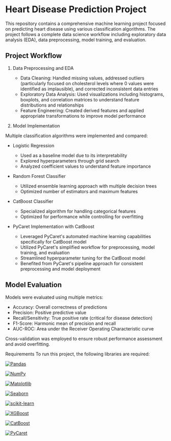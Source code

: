 # Heart Disease Prediction Project
This repository contains a comprehensive machine learning project focused on predicting heart disease using various classification algorithms. 
The project follows a complete data science workflow including exploratory data analysis (EDA), data preprocessing, model training, and evaluation.


## Project Workflow
1. Data Preprocessing and EDA

    - Data Cleaning: Handled missing values, addressed outliers (particularly focused on cholesterol levels where 0 values were identified as implausible), and corrected inconsistent data entries
    - Exploratory Data Analysis: Used visualizations including histograms, boxplots, and correlation matrices to understand feature distributions and relationships
    - Feature Engineering: Created derived features and applied appropriate transformations to improve model performance

2. Model Implementation
   
Multiple classification algorithms were implemented and compared:


- Logistic Regression

    - Used as a baseline model due to its interpretability
    - Explored hyperparameters through grid search
    - Analyzed coefficient values to understand feature importance

- Random Forest Classifier

    - Utilized ensemble learning approach with multiple decision trees
    - Optimized number of estimators and maximum features

- CatBoost Classifier

    - Specialized algorithm for handling categorical features
    - Optimized for performance while controlling for overfitting

- PyCaret Implementation with CatBoost

    - Leveraged PyCaret's automated machine learning capabilities specifically for CatBoost model
    - Utilized PyCaret's simplified workflow for preprocessing, model training, and evaluation
    - Streamlined hyperparameter tuning for the CatBoost model
    - Benefited from PyCaret's pipeline approach for consistent preprocessing and model deployment

## Model Evaluation
Models were evaluated using multiple metrics:

- Accuracy: Overall correctness of predictions
- Precision: Positive predictive value
- Recall/Sensitivity: True positive rate (critical for disease detection)
- F1-Score: Harmonic mean of precision and recall
- AUC-ROC: Area under the Receiver Operating Characteristic curve

Cross-validation was employed to ensure robust performance assessment and avoid overfitting.


Requirements
To run this project, the following libraries are required:

[![Pandas](https://img.shields.io/badge/Pandas-150458?style=for-the-badge&logo=pandas&logoColor=white)](https://pandas.pydata.org/)

[![NumPy](https://img.shields.io/badge/NumPy-013243?style=for-the-badge&logo=numpy&logoColor=white)](https://numpy.org/)

[![Matplotlib](https://img.shields.io/badge/Matplotlib-11557c?style=for-the-badge&logo=python&logoColor=white)](https://matplotlib.org/)

[![Seaborn](https://img.shields.io/badge/Seaborn-3776AB?style=for-the-badge&logo=python&logoColor=white)](https://seaborn.pydata.org/)

[![scikit-learn](https://img.shields.io/badge/scikit--learn-F7931E?style=for-the-badge&logo=scikit-learn&logoColor=white)](https://scikit-learn.org/)

[![XGBoost](https://img.shields.io/badge/XGBoost-0078D4?style=for-the-badge&logo=python&logoColor=white)](https://xgboost.readthedocs.io/)

[![CatBoost](https://img.shields.io/badge/CatBoost-FFB13B?style=for-the-badge&logo=python&logoColor=black)](https://catboost.ai/)

[![PyCaret](https://img.shields.io/badge/PyCaret-3776AB?style=for-the-badge&logo=python&logoColor=white)](https://pycaret.org/)


